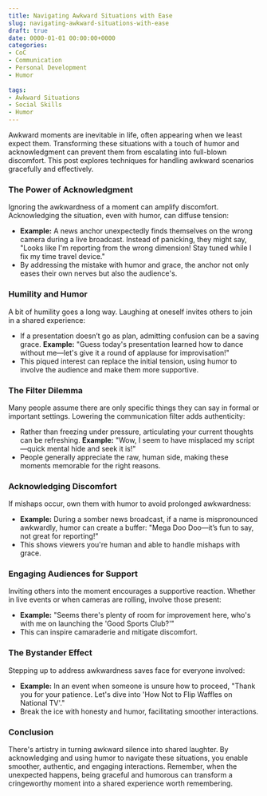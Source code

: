 ```yaml
---
title: Navigating Awkward Situations with Ease
slug: navigating-awkward-situations-with-ease
draft: true
date: 0000-01-01 00:00:00+0000
categories:
- CoC
- Communication
- Personal Development
- Humor
  
tags:
- Awkward Situations
- Social Skills
- Humor
---
```


Awkward moments are inevitable in life, often appearing when we least expect them. Transforming these situations with a touch of humor and acknowledgment can prevent them from escalating into full-blown discomfort. This post explores techniques for handling awkward scenarios gracefully and effectively.

### The Power of Acknowledgment

Ignoring the awkwardness of a moment can amplify discomfort. Acknowledging the situation, even with humor, can diffuse tension:

- **Example:** A news anchor unexpectedly finds themselves on the wrong camera during a live broadcast. Instead of panicking, they might say, "Looks like I'm reporting from the wrong dimension! Stay tuned while I fix my time travel device."
- By addressing the mistake with humor and grace, the anchor not only eases their own nerves but also the audience's.

### Humility and Humor

A bit of humility goes a long way. Laughing at oneself invites others to join in a shared experience:

- If a presentation doesn’t go as plan, admitting confusion can be a saving grace. **Example:** "Guess today's presentation learned how to dance without me—let's give it a round of applause for improvisation!"
- This piqued interest can replace the initial tension, using humor to involve the audience and make them more supportive.

### The Filter Dilemma

Many people assume there are only specific things they can say in formal or important settings. Lowering the communication filter adds authenticity:

- Rather than freezing under pressure, articulating your current thoughts can be refreshing. **Example:** "Wow, I seem to have misplaced my script—quick mental hide and seek it is!"
- People generally appreciate the raw, human side, making these moments memorable for the right reasons.

### Acknowledging Discomfort

If mishaps occur, own them with humor to avoid prolonged awkwardness:

- **Example:** During a somber news broadcast, if a name is mispronounced awkwardly, humor can create a buffer: "Mega Doo Doo—it’s fun to say, not great for reporting!"
- This shows viewers you're human and able to handle mishaps with grace.

### Engaging Audiences for Support

Inviting others into the moment encourages a supportive reaction. Whether in live events or when cameras are rolling, involve those present:

- **Example:** "Seems there's plenty of room for improvement here, who's with me on launching the 'Good Sports Club?'"
- This can inspire camaraderie and mitigate discomfort.

### The Bystander Effect

Stepping up to address awkwardness saves face for everyone involved:

- **Example:** In an event when someone is unsure how to proceed, "Thank you for your patience. Let's dive into 'How Not to Flip Waffles on National TV'."
- Break the ice with honesty and humor, facilitating smoother interactions.

### Conclusion

There's artistry in turning awkward silence into shared laughter. By acknowledging and using humor to navigate these situations, you enable smoother, authentic, and engaging interactions. Remember, when the unexpected happens, being graceful and humorous can transform a cringeworthy moment into a shared experience worth remembering.
